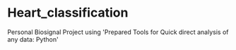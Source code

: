 # Heart_classification
Personal Biosignal Project using 'Prepared Tools for Quick direct analysis of any data: Python'
